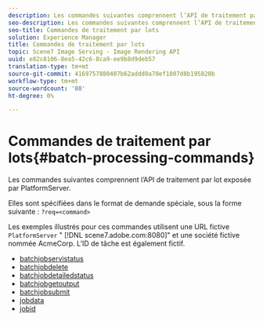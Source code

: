 ```yaml
---
description: Les commandes suivantes comprennent l’API de traitement par lot exposée par PlatformServer.
seo-description: Les commandes suivantes comprennent l’API de traitement par lot exposée par PlatformServer.
seo-title: Commandes de traitement par lots
solution: Experience Manager
title: Commandes de traitement par lots
topic: Scene7 Image Serving - Image Rendering API
uuid: e82c8106-8ea5-42c6-8ca9-ee9b8d9deb57
translation-type: tm+mt
source-git-commit: 4169757880407b62addd0a70ef1807d8b195820b
workflow-type: tm+mt
source-wordcount: '80'
ht-degree: 0%

---
```



# Commandes de traitement par lots{#batch-processing-commands}

Les commandes suivantes comprennent l’API de traitement par lot exposée par PlatformServer.

Elles sont spécifiées dans le format de demande spéciale, sous la forme suivante : `?req=<command>`

Les exemples illustrés pour ces commandes utilisent une URL fictive `PlatformServer` &quot; [!DNL scene7.adobe.com:8080]&quot; et une société fictive nommée AcmeCorp. L’ID de tâche est également fictif.

* [batchjobservistatus](r-batchjobbriefstatus.md)
* [batchjobdelete](r-batchjobdelete.md)
* [batchjobdetailedstatus](r-batchjobdetailedstatus.md)
* [batchjobgetoutput](r-batchjobgetoutput.md)
* [batchjobsubmit](r-batchjobsubmit.md)
* [jobdata](r-jobdata.md)
* [jobid](r-jobid.md)